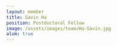 ```yaml
---
layout: member
title: Gavin Ha
position: Postdoctoral Fellow
image: /assets/images/team/Ha-Gavin.jpg
alum: true
---
```

